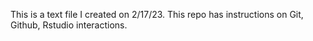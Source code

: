 This is a text file I created on 2/17/23.
This repo has instructions on Git, Github, Rstudio interactions.